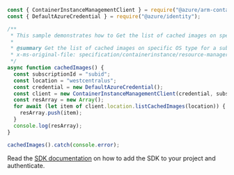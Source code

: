 ```javascript
const { ContainerInstanceManagementClient } = require("@azure/arm-containerinstance");
const { DefaultAzureCredential } = require("@azure/identity");

/**
 * This sample demonstrates how to Get the list of cached images on specific OS type for a subscription in a region.
 *
 * @summary Get the list of cached images on specific OS type for a subscription in a region.
 * x-ms-original-file: specification/containerinstance/resource-manager/Microsoft.ContainerInstance/stable/2021-10-01/examples/CachedImagesList.json
 */
async function cachedImages() {
  const subscriptionId = "subid";
  const location = "westcentralus";
  const credential = new DefaultAzureCredential();
  const client = new ContainerInstanceManagementClient(credential, subscriptionId);
  const resArray = new Array();
  for await (let item of client.location.listCachedImages(location)) {
    resArray.push(item);
  }
  console.log(resArray);
}

cachedImages().catch(console.error);
```

Read the [SDK documentation](https://github.com/Azure/azure-sdk-for-js/blob/%40azure%2Farm-containerinstance_8.1.0/sdk/containerinstance/arm-containerinstance/README.md) on how to add the SDK to your project and authenticate.
